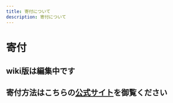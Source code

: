 ```yaml
---
title: 寄付について
description: 寄付について
---
```


# 寄付

## wiki版は編集中です
## 寄付方法はこちらの[公式サイト](https://hatosaba.f5.si/contribution/)を御覧ください